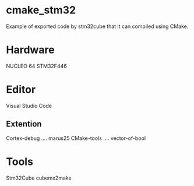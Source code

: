 # cmake_stm32
Example of exported code by stm32cube that it can compiled using CMake. 

# Hardware
NUCLEO 64 STM32F446

# Editor
Visual Studio Code

## Extention 
Cortex-debug .... marus25
CMake-tools .... vector-of-bool

# Tools
Stm32Cube
cubemx2make

